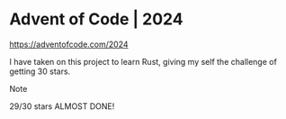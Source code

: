 # Advent of Code | 2024
https://adventofcode.com/2024

I have taken on this project to learn Rust, giving my self the challenge of getting 30 stars.

> [!NOTE]
> 29/30 stars ALMOST DONE!
